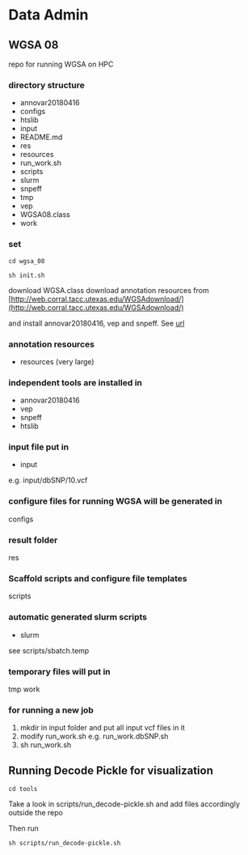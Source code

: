 # Data Admin



## WGSA 08
repo for running WGSA on HPC

### directory structure

* annovar20180416
* configs
* htslib
* input
* README.md
* res
* resources
* run_work.sh
* scripts
* slurm
* snpeff
* tmp
* vep
* WGSA08.class
* work

### set

`cd wgsa_08`

`sh init.sh`

download WGSA.class
download annotation resources 
from [http://web.corral.tacc.utexas.edu/WGSAdownload/](http://web.corral.tacc.utexas.edu/WGSAdownload/)

and install annovar20180416, vep and snpeff. See [url](https://sites.google.com/site/jpopgen/wgsa/setting-up-wgsa-linux)

### annotation resources

* resources (very large)

### independent tools are installed in 

* annovar20180416
* vep
* snpeff
* htslib

### input file put in 

* input

e.g. input/dbSNP/10.vcf

### configure files for running WGSA will be generated in

configs

### result folder

res

### Scaffold scripts and configure file templates

scripts

### automatic generated slurm scripts

* slurm

see scripts/sbatch.temp

### temporary files will put in 
tmp
work


### for running a new job

1. mkdir in input folder and put all input vcf files in it
2. modify run_work.sh e.g. run_work.dbSNP.sh
3. sh run_work.sh

## Running Decode Pickle for visualization 

`cd tools`

Take a look in scripts/run_decode-pickle.sh and add files accordingly outside the repo

Then run

`sh scripts/run_decode-pickle.sh`



